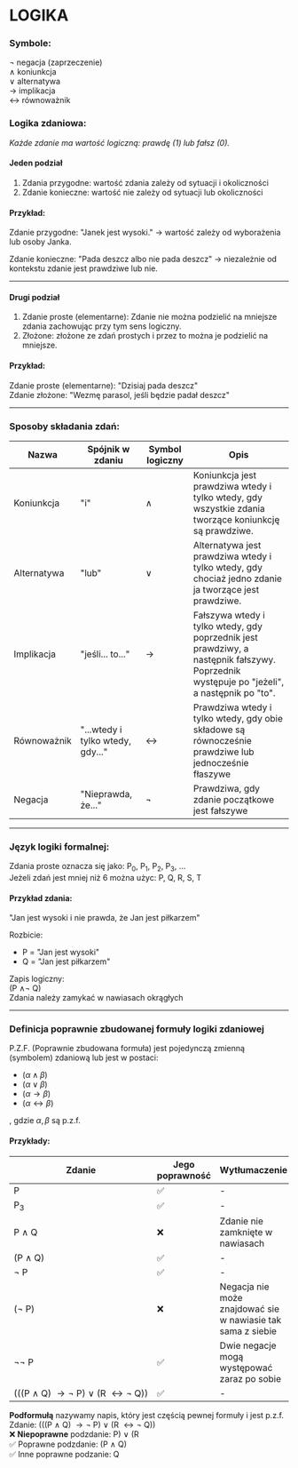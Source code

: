 # LOGIKA

### Symbole:
<!-- $$\neg \land \lor \to \leftrightarrow$$ -->
$\neg$ negacja (zaprzeczenie)\
$\land$ koniunkcja\
$\lor$ alternatywa\
$\to$ implikacja\
$\leftrightarrow$ równoważnik

### Logika zdaniowa:
*Każde zdanie ma wartość logiczną: prawdę (1) lub fałsz (0).*

#### Jeden podział
1. Zdania przygodne: wartość zdania zależy od sytuacji i okoliczności
2. Zdanie konieczne: wartość nie zależy od sytuacji lub okoliczności

#### Przykład:
Zdanie przygodne: "Janek jest wysoki." ->  wartość zależy od wyborażenia lub osoby Janka.

Zdanie konieczne: "Pada deszcz albo nie pada deszcz" -> niezależnie od kontekstu zdanie jest prawdziwe lub nie.

---
#### Drugi podział
1.  Zdanie proste (elementarne): Zdanie nie można podzielić na mniejsze zdania zachowując przy tym sens logiczny.
2.  Złożone: złożone ze zdań prostych i przez to można je podzielić na mniejsze.

#### Przykład:

Zdanie proste (elementarne): "Dzisiaj pada deszcz"\
Zdanie złożone: "Wezmę parasol, jeśli będzie padał deszcz"

---
### Sposoby składania zdań:
| Nazwa | Spójnik w zdaniu | Symbol logiczny | Opis |
|-|-|-|-|
| Koniunkcja | "i" | $\land$ | Koniunkcja jest prawdziwa wtedy i tylko wtedy, gdy wszystkie zdania tworzące koniunkcję są prawdziwe. |
| Alternatywa | "lub" | $\lor$ | Alternatywa jest prawdziwa wtedy i tylko wtedy, gdy chociaż jedno zdanie ja tworzące jest prawdziwe. |
| Implikacja | "jeśli... to..." | $\to$ | Fałszywa wtedy i tylko wtedy, gdy poprzednik jest prawdziwy, a następnik fałszywy. Poprzednik występuje po "jeżeli", a następnik po "to". |
| Równoważnik | "...wtedy i tylko wtedy, gdy..." | $\leftrightarrow$ | Prawdziwa wtedy i tylko wtedy, gdy obie składowe są równocześnie prawdziwe lub jednocześnie fłaszywe |
| Negacja | "Nieprawda, że..." | $\neg$ | Prawdziwa, gdy zdanie początkowe jest fałszywe |

---
### Język logiki formalnej:

Zdania proste oznacza się jako: P<sub>0</sub>, P<sub>1</sub>, P<sub>2</sub>, P<sub>3</sub>, ...\
Jeżeli zdań jest mniej niż 6 można użyc: P, Q, R, S, T


#### Przykład zdania:

"Jan jest wysoki i nie prawda, że Jan jest piłkarzem"

Rozbicie: 
- P = "Jan jest wysoki"
- Q = "Jan jest piłkarzem"

Zapis logiczny: \
(P $\land \neg$ Q)\
Zdania należy zamykać w nawiasach okrągłych

---
### Definicja poprawnie zbudowanej formuły logiki zdaniowej

P.Z.F. (Poprawnie zbudowana formuła) jest pojedynczą zmienną (symbolem) zdaniową lub jest w postaci:
- $(\alpha \land \beta)$
- $(\alpha \lor \beta)$
- $(\alpha \to \beta)$
- $(\alpha \leftrightarrow \beta)$

, gdzie $\alpha, \beta$ są p.z.f.

#### Przykłady:
| Zdanie | Jego poprawność | Wytłumaczenie |
|-|-|-|
| P | ✅ | - |
| P<sub>3</sub> | ✅ | - |
| P $\land$ Q | ❌ | Zdanie nie zamknięte w nawiasach |
| (P $\land$ Q) | ✅ | - |
| $\neg$ P | ✅ | - |
| ($\neg$ P) | ❌ | Negacja nie może znajdować sie w nawiasie tak sama z siebie |
| $\neg \neg$ P | ✅ | Dwie negacje mogą występować zaraz po sobie |
| <span style="white-space: nowrap">(((P $\land$ Q) $\to\neg$ P) $\lor$ (R $\leftrightarrow\neg$ Q))</span> | ✅ | - |

**Podformułą** nazywamy napis, który jest częścią pewnej formuły i jest p.z.f.\
Zdanie: (((P $\land$ Q) $\to\neg$ P) $\lor$ (R $\leftrightarrow\neg$ Q))\
❌ **Niepoprawne** podzdanie: P) $\lor$ (R\
✅ Poprawne podzdanie: (P $\land$ Q)\
✅ Inne poprawne podzanie: Q